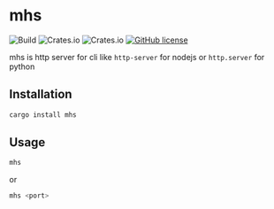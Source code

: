 # mhs
![Build](https://github.com/tokiedokie/mhs/workflows/Build/badge.svg)
![Crates.io](https://img.shields.io/crates/d/mhs)
![Crates.io](https://img.shields.io/crates/v/mhs)
[![GitHub license](https://img.shields.io/github/license/tokiedokie/mhs)](https://github.com/tokiedokie/mhs/blob/master/LICENSE)

mhs is http server for cli like `http-server` for nodejs or `http.server` for python

## Installation

```sh
cargo install mhs
```

## Usage

```sh
mhs
```

or

```sh
mhs <port>
```
